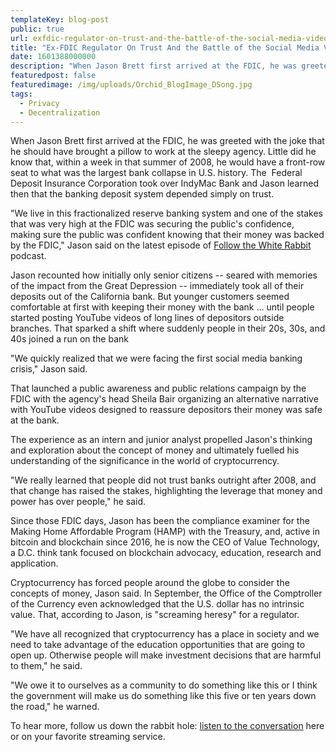 ```yaml
---
templateKey: blog-post
public: true
url: exfdic-regulator-on-trust-and-the-battle-of-the-social-media-videos
title: "Ex-FDIC Regulator On Trust And the Battle of the Social Media Videos"
date: 1601388000000
description: "When Jason Brett first arrived at the FDIC, he was greeted with the joke that he should have brought a pillow to work at the sleepy agency. Little did he know that, within a week in that summer of 2008, he would have a front-row seat to what was the largest bank collapse in U.S. history."
featuredpost: false
featuredimage: /img/uploads/Orchid_BlogImage_DSong.jpg
tags:
  - Privacy
  - Decentralization
---
```

When Jason Brett first arrived at the FDIC, he was greeted with the joke that he should have brought a pillow to work at the sleepy agency. Little did he know that, within a week in that summer of 2008, he would have a front-row seat to what was the largest bank collapse in U.S. history. The  Federal Deposit Insurance Corporation took over IndyMac Bank and Jason learned then that the banking deposit system depended simply on trust.

"We live in this fractionalized reserve banking system and one of the stakes that was very high at the FDIC was securing the public's confidence, making sure the public was confident knowing that their money was backed by the FDIC," Jason said on the latest episode of [Follow the White Rabbit](https://www.orchid.com/podcast) podcast.

Jason recounted how initially only senior citizens -- seared with memories of the impact from the Great Depression -- immediately took all of their deposits out of the California bank. But younger customers seemed comfortable at first with keeping their money with the bank ... until people started posting YouTube videos of long lines of depositors outside branches. That sparked a shift where suddenly people in their 20s, 30s, and 40s joined a run on the bank

"We quickly realized that we were facing the first social media banking crisis," Jason said.

That launched a public awareness and public relations campaign by the FDIC with the agency's head Sheila Bair organizing an alternative narrative with YouTube videos designed to reassure depositors their money was safe at the bank.

The experience as an intern and junior analyst propelled Jason's thinking and exploration about the concept of money and ultimately fuelled his understanding of the significance in the world of cryptocurrency.

"We really learned that people did not trust banks outright after 2008, and that change has raised the stakes, highlighting the leverage that money and power has over people," he said.

Since those FDIC days, Jason has been the compliance examiner for the Making Home Affordable Program (HAMP) with the Treasury, and, active in bitcoin and blockchain since 2016, he is now the CEO of Value Technology, a D.C. think tank focused on blockchain advocacy, education, research and application.

Cryptocurrency has forced people around the globe to consider the concepts of money, Jason said. In September, the Office of the Comptroller of the Currency even acknowledged that the U.S. dollar has no intrinsic value. That, according to Jason, is "screaming heresy" for a regulator.

"We have all recognized that cryptocurrency has a place in society and we need to take advantage of the education opportunities that are going to open up. Otherwise people will make investment decisions that are harmful to them," he said.

"We owe it to ourselves as a community to do something like this or I think the government will make us do something like this five or ten years down the road," he warned.

To hear more, follow us down the rabbit hole: [listen to the conversation](https://www.orchid.com/podcast) here or on your favorite streaming service.